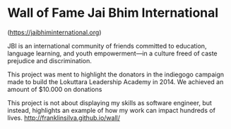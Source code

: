 # Wall of Fame Jai Bhim International

(https://jaibhiminternational.org)

JBI is an international community of friends committed to education, language learning, and youth empowerment—in a culture freed of caste prejudice and discrimination.

This project was ment to highlight the donators in the indiegogo campaign made to build the Lokuttara Leadership Academy in 2014. We achieved an amount of $10.000 on donations

This project is not about displaying my skills as software engineer, but instead, highlights an example of how my work can impact hundreds of lives.
http://franklinsilva.github.io/wall/
